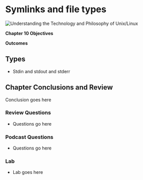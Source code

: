 # Symlinks and file types
![Understanding the Technology and Philosophy of Unix/Linux](http://imgs.xkcd.com/comics/2038.png "Understanding the Technology and Philosophy of Unix/Linux")

__Chapter 10 Objectives__



__Outcomes__

## Types

  * Stdin and stdout and stderr

## Chapter Conclusions and Review

  Conclusion goes here

### Review Questions

  * Questions go here

### Podcast Questions

 * Questions go here

### Lab

 * Lab goes here 
 
 